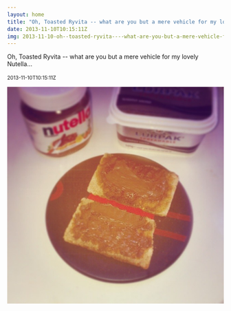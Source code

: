 ```yaml
---
layout: home
title: "Oh, Toasted Ryvita -- what are you but a mere vehicle for my lovely Nutella..."
date: 2013-11-10T10:15:11Z
img: 2013-11-10-oh--toasted-ryvita----what-are-you-but-a-mere-vehicle-for-my-lovely-nutella---.jpg
---
```


Oh, Toasted Ryvita -- what are you but a mere vehicle for my lovely Nutella...

<small>2013-11-10T10:15:11Z</small>

![Oh, Toasted Ryvita -- what are you but a mere vehicle for my lovely Nutella...](2013-11-10-oh--toasted-ryvita----what-are-you-but-a-mere-vehicle-for-my-lovely-nutella---.jpg)
